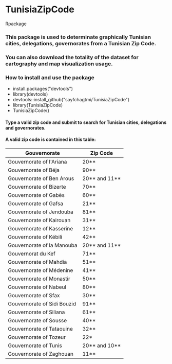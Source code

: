 # TunisiaZipCode
Rpackage

### This package is used to determinate graphically Tunisian cities, delegations, governorates from a Tunisian Zip Code.
### You can also download the totality of the dataset for cartography and map visualization usage.

### How to install and use the package 
- install.packages("devtools") 
- library(devtools)
- devtools::install_github("sayfchagtmi/TunisiaZipCode")
- library(TunisiaZipCode)
- TunisiaZipCode()

#### Type a valid zip code and submit to search for Tunisian cities, delegations and governorates.
#### A valid zip code is contained in this table:

| Gouvernorate                | Zip Code       |
|-----------------------------|----------------|
| Gouvernorate of l'Ariana    | 20**           |
| Gouvernorate of Béja        | 90**           |
| Gouvernorate of Ben Arous   | 20** and  11** |
| Gouvernorate of Bizerte     | 70**           |
| Gouvernorate of Gabès       | 60**           |
| Gouvernorate of Gafsa       | 21**           |
| Gouvernorate of Jendouba    | 81**           |
| Gouvernorate of Kairouan    | 31**           |
| Gouvernorate of Kasserine   | 12**           |
| Gouvernorate of Kébili      | 42**           |
| Gouvernorate of la Manouba  | 20** and 11**  |
| Gouvernorat du Kef          | 71**           |
| Gouvernorate of Mahdia      | 51**           |
| Gouvernorate of Médenine    | 41**           |
| Gouvernorate of Monastir    | 50**           |
| Gouvernorate of Nabeul      | 80**           |
| Gouvernorate of Sfax        | 30**           |
| Gouvernorate of Sidi Bouzid | 91**           |
| Gouvernorate of Siliana     | 61**           |
| Gouvernorate of Sousse      | 40**           |
| Gouvernorate of Tataouine   | 32**           |
| Gouvernorate of Tozeur      | 22*            |
| Gouvernorate of Tunis       | 20** and 10**  |
| Gouvernorate of Zaghouan    | 11**           |
